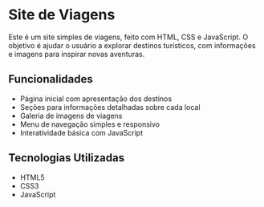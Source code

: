 # Site de Viagens

Este é um site simples de viagens, feito com HTML, CSS e JavaScript. O objetivo é ajudar o usuário a explorar destinos turísticos, 
com informações e imagens para inspirar novas aventuras.

## Funcionalidades

- Página inicial com apresentação dos destinos
- Seções para informações detalhadas sobre cada local
- Galeria de imagens de viagens
- Menu de navegação simples e responsivo
- Interatividade básica com JavaScript

## Tecnologias Utilizadas

- HTML5
- CSS3
- JavaScript 
